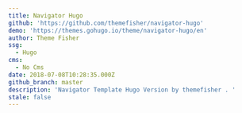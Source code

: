 ```yaml
---
title: Navigator Hugo
github: 'https://github.com/themefisher/navigator-hugo'
demo: 'https://themes.gohugo.io/theme/navigator-hugo/en'
author: Theme Fisher
ssg:
  - Hugo
cms:
  - No Cms
date: 2018-07-08T10:28:35.000Z
github_branch: master
description: 'Navigator Template Hugo Version by themefisher . '
stale: false
---
```

